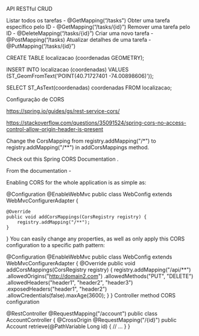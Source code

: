 API RESTful CRUD

Listar todos os tarefas - @GetMapping(“/tasks")
Obter uma tarefa específico pelo ID - @GetMapping(“/tasks/{id}”)
Remover uma tarefa pelo ID - @DeleteMapping(“/tasks/{id}”)
Criar uma novo tarefa - @PostMapping(“/tasks)
Atualizar detalhes de uma tarefa - @PutMapping(“/tasks/{id}”)


CREATE TABLE localizacao (coordenadas GEOMETRY);

INSERT INTO localizacao (coordenadas) VALUES 
(ST_GeomFromText('POINT(40.71727401 -74.00898606)'));

SELECT ST_AsText(coordenadas) coordenadas FROM localizacao;


Configuração de CORS

https://spring.io/guides/gs/rest-service-cors/

https://stackoverflow.com/questions/35091524/spring-cors-no-access-control-allow-origin-header-is-present

Change the CorsMapping from registry.addMapping("/*") to registry.addMapping("/**") in addCorsMappings method.

Check out this Spring CORS Documentation .

From the documentation -

Enabling CORS for the whole application is as simple as:

@Configuration
@EnableWebMvc
public class WebConfig extends WebMvcConfigurerAdapter {

    @Override
    public void addCorsMappings(CorsRegistry registry) {
        registry.addMapping("/**");
    }
}
You can easily change any properties, as well as only apply this CORS configuration to a specific path pattern:

@Configuration
@EnableWebMvc
public class WebConfig extends WebMvcConfigurerAdapter {
    @Override
    public void addCorsMappings(CorsRegistry registry) {
        registry.addMapping("/api/**")
            .allowedOrigins("http://domain2.com")
            .allowedMethods("PUT", "DELETE")
            .allowedHeaders("header1", "header2", "header3")
            .exposedHeaders("header1", "header2")
            .allowCredentials(false).maxAge(3600);
    }
}
Controller method CORS configuration

@RestController
@RequestMapping("/account")
public class AccountController {
  @CrossOrigin
  @RequestMapping("/{id}")
  public Account retrieve(@PathVariable Long id) {
    // ...
  }
}